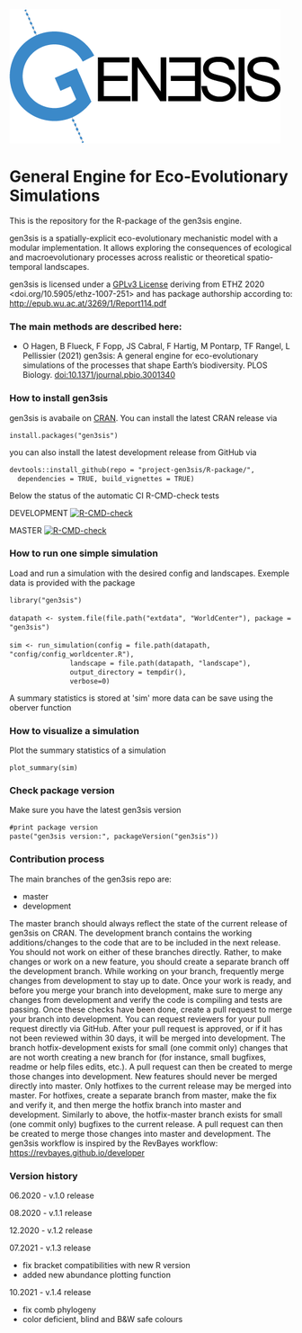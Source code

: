 ![gen3sis](./inst/logo/gen3sis_logo.png)


# General Engine for Eco-Evolutionary Simulations

This is the repository for the R-package of the gen3sis engine.

gen3sis is a spatially-explicit eco-evolutionary mechanistic model with a modular implementation. It allows exploring the consequences of ecological and macroevolutionary processes across realistic or theoretical spatio-temporal landscapes.

gen3sis is licensed under a [GPLv3 License](https://www.gnu.org/licenses/gpl-3.0.html) deriving from ETHZ 2020 <doi.org/10.5905/ethz-1007-251> and has package authorship according to: http://epub.wu.ac.at/3269/1/Report114.pdf

### The main methods are described here:
* O Hagen, B Flueck, F Fopp, JS Cabral, F Hartig, M Pontarp, TF Rangel, L Pellissier (2021) gen3sis: A general engine for eco-evolutionary simulations of the processes that shape Earth’s biodiversity. PLOS Biology. [doi:10.1371/journal.pbio.3001340](https://doi.org/10.1371/journal.pbio.3001340)


### How to install gen3sis

gen3sis is avabaile on [CRAN](https://CRAN.R-project.org/package=gen3sis). You can install the latest CRAN release via

```{r}
install.packages("gen3sis")
```

you can also install the latest development release from GitHub via 

```{r}
devtools::install_github(repo = "project-gen3sis/R-package/", 
  dependencies = TRUE, build_vignettes = TRUE)
```
Below the status of the automatic CI R-CMD-check tests

DEVELOPMENT [![R-CMD-check](https://github.com/project-gen3sis/R-package/actions/workflows/R-CMD-check.yaml/badge.svg?branch=development)](https://github.com/project-gen3sis/R-package/actions/workflows/R-CMD-check.yaml)

MASTER [![R-CMD-check](https://github.com/project-gen3sis/R-package/actions/workflows/R-CMD-check.yaml/badge.svg?branch=master)](https://github.com/project-gen3sis/R-package/actions/workflows/R-CMD-check.yaml)
### How to run one simple simulation

Load and run a simulation with the desired config and landscapes. Exemple data is provided with the package
```{r}
library("gen3sis")

datapath <- system.file(file.path("extdata", "WorldCenter"), package = "gen3sis")

sim <- run_simulation(config = file.path(datapath, "config/config_worldcenter.R"), 
               landscape = file.path(datapath, "landscape"),
               output_directory = tempdir(),
               verbose=0)
```
A summary statistics is stored at 'sim' more data can be save using the oberver function

### How to visualize a simulation

Plot the summary statistics of a simulation

```{r}
plot_summary(sim)
```

### Check package version

Make sure you have the latest gen3sis version

```{r}
#print package version
paste("gen3sis version:", packageVersion("gen3sis"))
```

### Contribution process
The main branches of the gen3sis repo are:
*	master
*	development

The master branch should always reflect the state of the current release of gen3sis on CRAN. The development branch contains the working additions/changes to the code that are to be included in the next release.
You should not work on either of these branches directly. Rather, to make changes or work on a new feature, you should create a separate branch off the development branch. While working on your branch, frequently merge changes from development to stay up to date. Once your work is ready, and before you merge your branch into development, make sure to merge any changes from development and verify the code is compiling and tests are passing. Once these checks have been done, create a pull request to merge your branch into development. You can request reviewers for your pull request directly via GitHub. After your pull request is approved, or if it has not been reviewed within 30 days, it will be merged into development. 
The branch hotfix-development exists for small (one commit only) changes that are not worth creating a new branch for (for instance, small bugfixes, readme or help files edits, etc.). A pull request can then be created to merge those changes into development.
New features should never be merged directly into master. Only hotfixes to the current release may be merged into master. For hotfixes, create a separate branch from master, make the fix and verify it, and then merge the hotfix branch into master and development. Similarly to above, the hotfix-master branch exists for small (one commit only) bugfixes to the current release. A pull request can then be created to merge those changes into master and development.
The gen3sis workflow is inspired by the RevBayes workflow: https://revbayes.github.io/developer

### Version history
06.2020 - v.1.0 release

08.2020 - v.1.1 release	 

12.2020 - v.1.2 release	 

07.2021 - v.1.3 release	 

- fix bracket compatibilities with new R version
- added new abundance plotting function 

10.2021 - v.1.4 release

- fix comb phylogeny
- color deficient, blind and B&W safe colours
